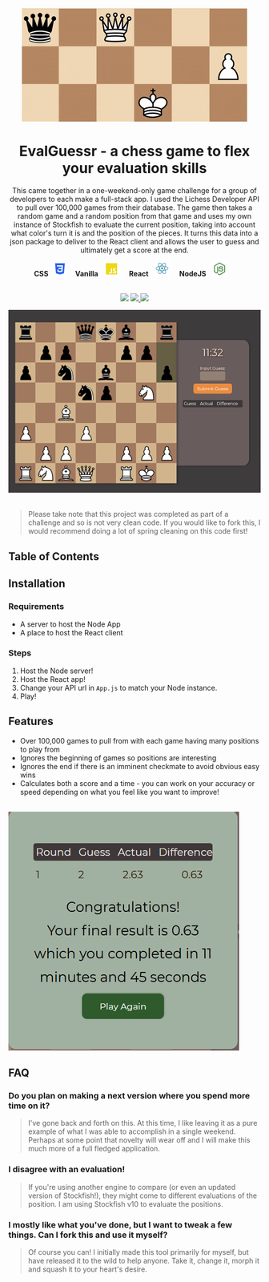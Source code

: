<div align="center">
  <br></br>
  <img src="./.readme-assets/header.gif">
  <h1>
    EvalGuessr - a chess game to flex your evaluation skills
    <br>
  </h1>      

  <p>
This came together in a one-weekend-only game challenge for a group of developers to each make a full-stack app. I used the Lichess Developer API to pull over 100,000 games from their database. The game then takes a random game and a random position from that game and uses my own instance of Stockfish to evaluate the current position, taking into account what color's turn it is and the position of the pieces. It turns this data into a json package to deliver to the React client and allows the user to guess and ultimately get a score at the end.
    <br>
  <p>

  <div>
   <strong>CSS</strong>&nbsp;  <img src="./.readme-assets/css.png">&nbsp; &nbsp; <strong>Vanilla</strong> &nbsp; <img src="./.readme-assets/javascript.png"> &nbsp; &nbsp;  <strong>React</strong> &nbsp; <img src="./.readme-assets/react.png"> &nbsp; &nbsp; <strong>NodeJS</strong> &nbsp; <img src="./.readme-assets/nodejs.png"> &nbsp; &nbsp; 
  </div>

  <br>
  <p>
      <img src="https://img.shields.io/github/last-commit/dChancellor/EvalGuessr?style=flat-square" />
    <a href='https://simple.wikipedia.org/wiki/MIT_License'>
        <img src="https://img.shields.io/badge/license-MIT-lightgrey" />
    </a>
    <img src="https://img.shields.io/github/issues/dChancellor/EvalGuessr" />
  </p>

 
  <img src="/.readme-assets/top.png">
  <br>
</div>
<br>

> Please take note that this project was completed as part of a challenge and so is not very clean code. If you would like to fork this, I would recommend doing a lot of spring cleaning on this code first!

## Table of Contents


## Installation

### Requirements

- A server to host the Node App
- A place to host the React client
 
### Steps

1) Host the Node server!
2) Host the React app!
3) Change your API url in `App.js` to match your Node instance.
4) Play!
   
## Features

- Over 100,000 games to pull from with each game having many positions to play from
- Ignores the beginning of games so positions are interesting
- Ignores the end if there is an imminent checkmate to avoid obvious easy wins
- Calculates both a score and a time - you can work on your accuracy or speed depending on what you feel like you want to improve!
<br>
<img src="/.readme-assets/score.png">
  
## FAQ

### Do you plan on making a next version where you spend more time on it?
> I've gone back and forth on this. At this time, I like leaving it as a pure example of what I was able to accomplish in a single weekend. Perhaps at some point that novelty will wear off and I will make this much more of a full fledged application.

### I disagree with an evaluation!
> If you're using another engine to compare (or even an updated version of Stockfish!), they might come to different evaluations of the position. I am using Stockfish v10 to evaluate the positions. 

### I mostly like what you've done, but I want to tweak a few things. Can I fork this and use it myself?

> Of course you can! I initially made this tool primarily for myself, but have released it to the wild to help anyone. Take it, change it, morph it and squash it to your heart's desire. 
